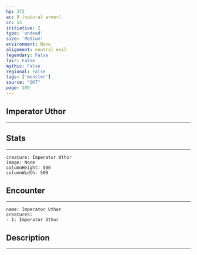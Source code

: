 ```yaml
---
hp: 272
ac: 9 (natural armor)
cr: 13
initiative: 2
type: 'undead'    
size: 'Medium'
environment: None
alignment: neutral evil
legendary: False
lair: False
mythic: False
regional: False
tags: ['monster']
source: "SKT"
page: 209
---
```


## Imperator Uthor
---



## Stats
---

```statblock
creature: Imperator Uthor
image: None
columnHeight: 500
columnWidth: 500
```

## Encounter
---

```encounter-table
name: Imperator Uthor
creatures:
- 1: Imperator Uthor
```

## Description
---




